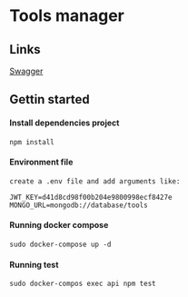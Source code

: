 # Tools manager

## Links

[Swagger](https://app.swaggerhub.com/apis/xmaz10/Rest-api/1.0.0)

## Gettin started

#### Install dependencies project

```
npm install
```

#### Environment file

```
create a .env file and add arguments like:

JWT_KEY=d41d8cd98f00b204e9800998ecf8427e
MONGO_URL=mongodb://database/tools
```

#### Running docker compose

```
sudo docker-compose up -d
```

#### Running test

```
sudo docker-compos exec api npm test
```
